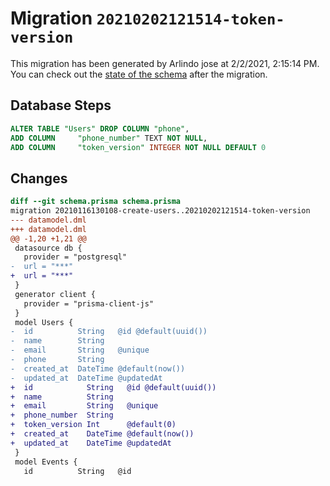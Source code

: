 # Migration `20210202121514-token-version`

This migration has been generated by Arlindo jose at 2/2/2021, 2:15:14 PM.
You can check out the [state of the schema](./schema.prisma) after the migration.

## Database Steps

```sql
ALTER TABLE "Users" DROP COLUMN "phone",
ADD COLUMN     "phone_number" TEXT NOT NULL,
ADD COLUMN     "token_version" INTEGER NOT NULL DEFAULT 0
```

## Changes

```diff
diff --git schema.prisma schema.prisma
migration 20210116130108-create-users..20210202121514-token-version
--- datamodel.dml
+++ datamodel.dml
@@ -1,20 +1,21 @@
 datasource db {
   provider = "postgresql"
-  url = "***"
+  url = "***"
 }
 generator client {
   provider = "prisma-client-js"
 }
 model Users {
-  id          String   @id @default(uuid())
-  name        String
-  email       String   @unique
-  phone       String
-  created_at  DateTime @default(now()) 
-  updated_at  DateTime @updatedAt
+  id            String   @id @default(uuid())
+  name          String
+  email         String   @unique
+  phone_number  String
+  token_version Int      @default(0)
+  created_at    DateTime @default(now()) 
+  updated_at    DateTime @updatedAt
 }
 model Events {
   id          String   @id
```


